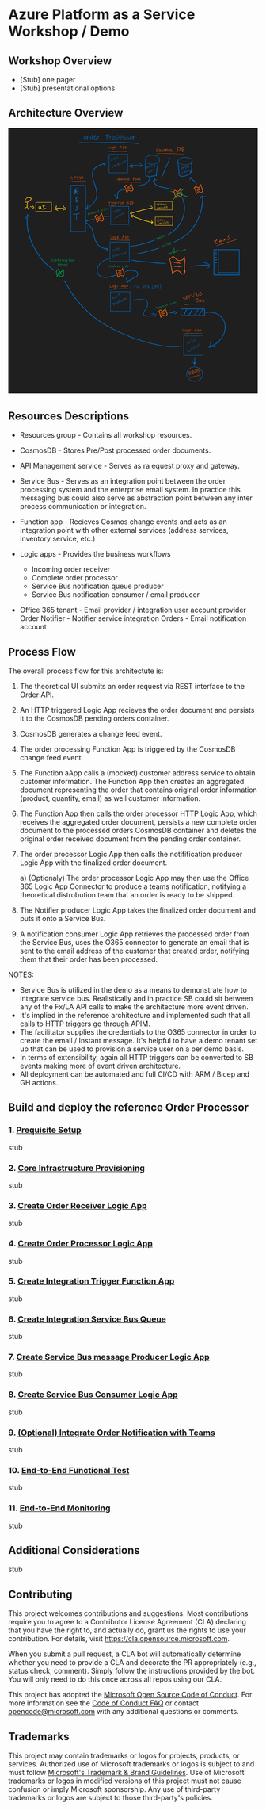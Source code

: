 # Azure Platform as a Service Workshop / Demo

## Workshop Overview
- [Stub] one pager
- [Stub] presentational options
## Architecture Overview
![IPaaS Order Processor Architecture Overview.](./media/overview.png)
## Resources Descriptions
- Resources group - Contains all workshop resources.
	
- CosmosDB - Stores Pre/Post processed order documents.
	
- API Management service - Serves as ra equest proxy and gateway.

- Service Bus - Serves as an integration point between the order processing system and the enterprise email system.  In practice this messaging bus could also serve as abstraction point between any inter process communication or integration.
	
- Function app - Recieves Cosmos change events and acts as an integration point with other external services (address services, inventory service, etc.)
	
- Logic apps - Provides the business workflows
	- Incoming order receiver
	- Complete order processor
	- Service Bus notification queue producer
	- Service Bus notification consumer / email producer

- Office 365 tenant - Email provider / integration user account provider
	Order Notifier - Notifier service integration
	Orders - Email notification account


## Process Flow

The overall process flow for this architectute is:

  1) The theoretical UI submits an order request via REST interface to the Order API.
  2) An HTTP triggered Logic App recieves the order document and persists it to the CosmosDB pending orders container.
  3) CosmosDB generates a change feed event.
  4) The order processing Function App is triggered by the CosmosDB change feed event.
  5) The Function aApp calls a (mocked) customer address service to obtain customer information. The Function App then creates an aggregated document representing the order that contains original order information (product, quantity, email) as well customer information.
  6) The Function App then calls the order processor HTTP Logic App, which receives the aggregated order document, persists a new complete order document to the processed orders CosmosDB container and deletes the original order received document from the pending order container.
  7) The order processor Logic App then calls the notifification producer Logic App with the finalized order document.

      a) (Optionaly) The order processor Logic App may then use the Office 365 Logic App Connector to produce a teams notification, notifying a theoretical distrobution team that an order is ready to be shipped.
      
  8) The Notifier producer Logic App takes the finalized order document and puts it onto a Service Bus.
  9) A notification consumer Logic App retrieves the processed order from the Service Bus, uses the O365 connector to generate an email that is sent to the email address of the customer that created order, notifying them that their order has been processed.


  NOTES: 

- Service Bus is utilized in the demo as a means to demonstrate how to integrate service bus.  Realistically and in practice SB could sit between any of the Fx/LA API calls to make the architecture more event driven.
- It's implied in the reference architecture and implemented such that all calls to HTTP triggers go through APIM.
- The facilitator supplies the credentials to the O365 connector in order to create the email / Instant message.  It's helpful to have a demo tenant set up that can be used to provision a service user on a per demo basis.
- In terms of extensibility, again all HTTP triggers can be converted to SB events making more of event driven architecture.
- All deployment can be automated and full CI/CD with ARM / Bicep and GH actions.





## Build and deploy the reference Order Processor 
### 1. [Prequisite Setup](./01-prequisites.md)

stub

### 2. [Core Infrastructure Provisioning](./02-core-infra.md)

stub

### 3. [Create Order Receiver Logic App](./03-order-reciever-la.md)

stub

### 4. [Create Order Processor Logic App](./04-order-processor-la.md)

stub

### 5. [Create Integration Trigger Function App](./05-integration-trigger-function.md)

stub

### 6. [Create Integration Service Bus Queue](./06-integration-servicebus.md)

stub

### 7. [Create Service Bus message Producer Logic App](./07-servicebus-producer-la.md)

stub

### 8. [Create Service Bus Consumer Logic App](./08-servicebus-consumer-la.md)

stub

### 9. [(Optional) Integrate Order Notification with Teams](./09-teams-integration.md)

stub

### 10. [End-to-End Functional Test](./10-end-to-end-test.md)

stub

### 11. [End-to-End Monitoring](./11-end-to-end-monitoring.md)

stub


## Additional Considerations

stub



## Contributing

This project welcomes contributions and suggestions.  Most contributions require you to agree to a
Contributor License Agreement (CLA) declaring that you have the right to, and actually do, grant us
the rights to use your contribution. For details, visit https://cla.opensource.microsoft.com.

When you submit a pull request, a CLA bot will automatically determine whether you need to provide
a CLA and decorate the PR appropriately (e.g., status check, comment). Simply follow the instructions
provided by the bot. You will only need to do this once across all repos using our CLA.

This project has adopted the [Microsoft Open Source Code of Conduct](https://opensource.microsoft.com/codeofconduct/).
For more information see the [Code of Conduct FAQ](https://opensource.microsoft.com/codeofconduct/faq/) or
contact [opencode@microsoft.com](mailto:opencode@microsoft.com) with any additional questions or comments.

## Trademarks

This project may contain trademarks or logos for projects, products, or services. Authorized use of Microsoft 
trademarks or logos is subject to and must follow 
[Microsoft's Trademark & Brand Guidelines](https://www.microsoft.com/en-us/legal/intellectualproperty/trademarks/usage/general).
Use of Microsoft trademarks or logos in modified versions of this project must not cause confusion or imply Microsoft sponsorship.
Any use of third-party trademarks or logos are subject to those third-party's policies.
